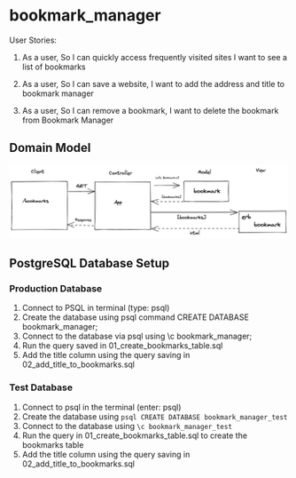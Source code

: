 # bookmark_manager

User Stories:

1) As a user, 
So I can quickly access frequently visited sites
I want to see a list of bookmarks

2) As a user,
So I can save a website,
I want to add the address and title to bookmark manager

3) As a user, 
So I can remove a bookmark, 
I want to delete the bookmark from Bookmark Manager

## Domain Model
<img src="domain-model.png" alt="Domain Model Plan" title="Domain Model">

## PostgreSQL Database Setup
### Production Database
1) Connect to PSQL in terminal (type: psql)
2) Create the database using psql command CREATE DATABASE bookmark_manager;
3) Connect to the database via psql using \c bookmark_manager;
4) Run the query saved in 01_create_bookmarks_table.sql
5) Add the title column using the query saving in 02_add_title_to_bookmarks.sql

### Test Database
1) Connect to psql in the terminal (enter: psql)
2) Create the database using ```psql CREATE DATABASE bookmark_manager_test```
3) Connect to the database using ```\c bookmark_manager_test```
4) Run the query in 01_create_bookmarks_table.sql to create the bookmarks table
5) Add the title column using the query saving in 02_add_title_to_bookmarks.sql
